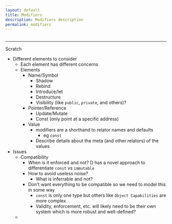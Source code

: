 ```yaml
---
layout: default
title: Modifiers
description: Modifiers description
permalink: modifiers
---
```




## 
------------------------------------------------------------------------------------------------------------


Scratch
* Different elements to consider
  * Each element has different concerns
  * Elements
    * Name/Symbol
      * Shadow
      * Rebind
      * Introduce/let
      * Destructure
      * Visibility (like `public`, `private`, and others)?
    * Pointer/Reference
      * Update/Mutate
      * Const (only point at a specific address)
    * Value
      * modifiers are a shorthand to relator names and defaults
        * eg `const`
      * Describe details about the meta (and other relators) of the values
* Issues
  * Compatibility
    * When is it enforced and not? D has a novel approach to differentiate `const` vs `immutable`
    * How to avoid useless noise?
      * What is inferrable and not?
    * Don't want everything to be compatible so we need to model this in some way
      * `const` is only one type but others like `Object Capabilities` are more complex
      * Validity, enforcement, etc. will likely need to be their own system which is more robust and well-defined?
  * 
